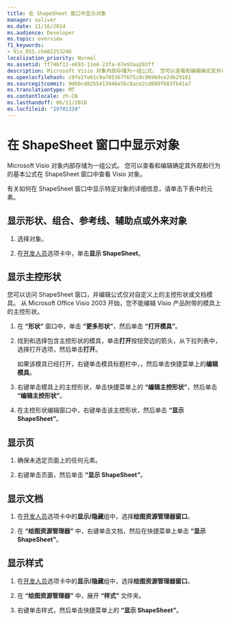 ```yaml
---
title: 在 ShapeSheet 窗口中显示对象
manager: soliver
ms.date: 11/16/2014
ms.audience: Developer
ms.topic: overview
f1_keywords:
- Vis_DSS.chm82253246
localization_priority: Normal
ms.assetid: ff74bf11-e693-11e4-23fa-67e93aa203ff
description: Microsoft Visio 对象内部存储为一组公式。 您可以查看和编辑确定其外观和行为的基本公式在 ShapeSheet 窗口中查看 Visio 对象。
ms.openlocfilehash: c9fe1fe61c9a705367f675c0c969b9ce2db29101
ms.sourcegitcommit: 9d60cd82b5413446e5bc8ace2cd689f683fb41a7
ms.translationtype: MT
ms.contentlocale: zh-CN
ms.lasthandoff: 06/11/2018
ms.locfileid: "19781339"
---
```

# <a name="show-an-object-in-the-shapesheet-window"></a>在 ShapeSheet 窗口中显示对象

Microsoft Visio 对象内部存储为一组公式。 您可以查看和编辑确定其外观和行为的基本公式在 ShapeSheet 窗口中查看 Visio 对象。
  
有关如何在 ShapeSheet 窗口中显示特定对象的详细信息，请单击下表中的元素。
  
## <a name="show-a-shape-group-guide-guide-point-or-foreign-object"></a>显示形状、组合、参考线、辅助点或外来对象

1. 选择对象。
    
2. 在[开发人员](run-in-developer-mode-display-the-developer-tab.md)选项卡中，单击**显示 ShapeSheet**。
    
## <a name="show-a-master"></a>显示主控形状

您可以访问 ShapeSheet 窗口，并编辑公式仅对自定义上的主控形状或文档模具。 从 Microsoft Office Visio 2003 开始，您不能编辑 Visio 产品附带的模具上的主控形状。
  
1. 在 **“形状”** 窗口中，单击 **“更多形状”**，然后单击 **“打开模具”**。
    
2. 找到和选择包含主控形状的模具，单击**打开**按钮旁边的箭头，从下拉列表中，选择打开选项，然后单击**打开**。 
    
    如果该模具已经打开，右键单击模具标题栏中，，然后单击快捷菜单上的**编辑模具**。 
    
3. 右键单击模具上的主控形状，单击快捷菜单上的 **“编辑主控形状”**，然后单击 **“编辑主控形状”**。
    
4. 在主控形状编辑窗口中，右键单击该主控形状，然后单击 **“显示 ShapeSheet”**。
    
## <a name="show-a-page"></a>显示页

1. 确保未选定页面上的任何元素。
    
2. 右键单击页面，然后单击 **“显示 ShapeSheet”**。
    
## <a name="show-a-document"></a>显示文档

1. 在[开发人员](run-in-developer-mode-display-the-developer-tab.md)选项卡中的**显示/隐藏**组中，选择**绘图资源管理器窗口**。
    
2. 在 **“绘图资源管理器”** 中，右键单击文档，然后在快捷菜单上单击 **“显示 ShapeSheet”**。 
    
## <a name="show-a-style"></a>显示样式

1. 在[开发人员](run-in-developer-mode-display-the-developer-tab.md)选项卡中的**显示/隐藏**组中，选择**绘图资源管理器窗口**。
    
2. 在 **“绘图资源管理器”** 中，展开 **“样式”** 文件夹。 
    
3. 右键单击样式，然后单击快捷菜单上的 **“显示 ShapeSheet”**。 
    

